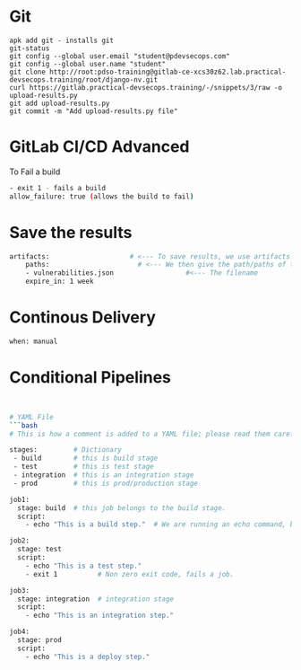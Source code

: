 # Git
```
apk add git - installs git
git-status
git config --global user.email "student@pdevsecops.com"
git config --global user.name "student"
git clone http://root:pdso-training@gitlab-ce-xcs30z62.lab.practical-devsecops.training/root/django-nv.git
curl https://gitlab.practical-devsecops.training/-/snippets/3/raw -o upload-results.py
git add upload-results.py
git commit -m "Add upload-results.py file"
```

# GitLab CI/CD Advanced
To Fail a build
```bash
- exit 1 - fails a build
allow_failure: true (allows the build to fail)
```

# Save the results
```bash
artifacts:                    # <--- To save results, we use artifacts tag
    paths:                      # <--- We then give the path/paths of the scan result files we want to store for further processing
    - vulnerabilities.json                  #<--- The filename
    expire_in: 1 week 
 ```
# Continous Delivery
```bash
when: manual
```

# Conditional Pipelines
```bash


# YAML File
```bash
# This is how a comment is added to a YAML file; please read them carefully.

stages:         # Dictionary
 - build        # this is build stage
 - test         # this is test stage
 - integration  # this is an integration stage
 - prod         # this is prod/production stage

job1:
  stage: build  # this job belongs to the build stage.
  script:
    - echo "This is a build step."  # We are running an echo command, but it can be any command.

job2:
  stage: test
  script:
    - echo "This is a test step."
    - exit 1          # Non zero exit code, fails a job.

job3:          
  stage: integration  # integration stage
  script:
    - echo "This is an integration step."

job4:
  stage: prod
  script:
    - echo "This is a deploy step."
```
